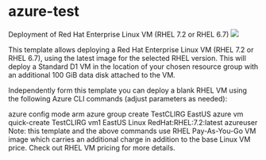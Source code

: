# azure-test
Deployment of Red Hat Enterprise Linux VM (RHEL 7.2 or RHEL 6.7)
<a href="https://portal.azure.com/#create/Microsoft.Template/uri/https%3A%2F%2Fraw.githubusercontent.com%2FAzure%2Fazure-quickstart-templates%2Fmaster%2F101-vm-simple-rhel-unmanaged%2Fazuredeploy.json" target="_blank"> <img src="http://azuredeploy.net/deploybutton.png"/> </a> <a href="https://github.com/pepedes/azure-test" target="_blank"></a>

This template allows deploying a Red Hat Enterprise Linux VM (RHEL 7.2 or RHEL 6.7), using the latest image for the selected RHEL version. This will deploy a Standard D1 VM in the location of your chosen resource group with an additional 100 GiB data disk attached to the VM.

Independently form this template you can deploy a blank RHEL VM using the following Azure CLI commands (adjust parameters as needed):

azure config mode arm
azure group create TestCLIRG EastUS
azure vm quick-create TestCLIRG vm1 EastUS Linux RedHat:RHEL:7.2:latest azureuser
Note: this template and the above commands use RHEL Pay-As-You-Go VM image which carries an additional charge in addition to the base Linux VM price. Check out RHEL VM pricing for more details.
